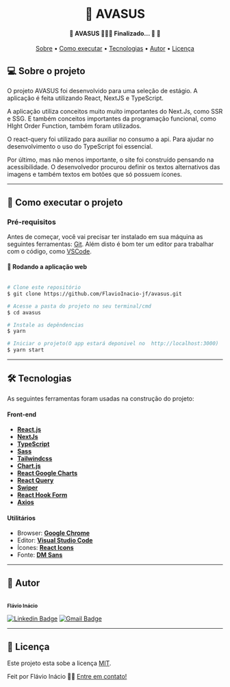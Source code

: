 
<h1 align="center">
	📱 AVASUS
</h1>

<h4 align="center"> 
	🚧  AVASUS 👨🏾‍💻 Finalizado... 🚀 🚧
</h4>

<p align="center">
 <a href="#-sobre-o-projeto">Sobre</a> •
 <a href="#-como-executar-o-projeto">Como executar</a> • 
 <a href="#-tecnologias">Tecnologias</a> • 
 <a href="#-autor">Autor</a> • 
 <a href="#user-content--licença">Licença</a>
</p>


## 💻 Sobre o projeto

<p>O projeto AVASUS foi desenvolvido para uma seleção de estágio. A aplicação é feita utilizando React, NextJS e TypeScript.</p>
<p>A aplicação utiliza conceitos muito muito importantes do Next.Js, como SSR e SSG. E também conceitos importantes da programação funcional, como HIght Order Function, também foram utilizados.</p> 
O react-query foi utilizado para auxiliar no consumo a api. Para ajudar no desenvolvimento o uso do TypeScript foi essencial. 

<p>Por último, mas não menos importante, o site foi construído pensando na acessibilidade. O desenvolvedor procurou definir os textos alternativos das imagens e também textos em botões que só possuem ícones.</p>

---

## 🚀 Como executar o projeto


### Pré-requisitos

Antes de começar, você vai precisar ter instalado em sua máquina as seguintes ferramentas:
[Git](https://git-scm.com). 
Além disto é bom ter um editor para trabalhar com o código, como [VSCode](https://code.visualstudio.com/).


#### 🧭 Rodando a aplicação web 
```bash

# Clone este repositório
$ git clone https://github.com/FlavioInacio-jf/avasus.git

# Acesse a pasta do projeto no seu terminal/cmd
$ cd avasus

# Instale as depêndencias
$ yarn

# Iniciar o projeto(O app estará deponivel no  http://localhost:3000)
$ yarn start
```

---

## 🛠 Tecnologias

As seguintes ferramentas foram usadas na construção do projeto:

#### **Front-end** 
- **[React.js](https://pt-br.reactjs.org/)**
- **[NextJs](https://nextjs.org/)**
- **[TypeScript](https://www.typescriptlang.org/)**
- **[Sass](https://sass-lang.com/)**
- **[Tailwindcss](https://tailwindcss.com/)**
- **[Chart.js](https://www.chartjs.org/)**
- **[React Google Charts](https://www.react-google-charts.com/)**
- **[React Query](https://react-query-v3.tanstack.com/)**
- **[Swiper](https://swiperjs.com/)**
- **[React Hook Form](https://react-hook-form.com/)**
- **[Axios](https://axios-http.com/)**


#### [](https://github.com/FlavioInacio-jf/ControlTT#utilit%C3%A1rios)**Utilitários**

-   Browser: **[Google Chrome](https://www.google.com/intl/pt-BR/chrome/)**
-   Editor:  **[Visual Studio Code](https://code.visualstudio.com/)** 
-   Ícones:  **[React Icons](https://react-icons.github.io/react-icons/)**
-   Fonte:  **[DM Sans](https://fonts.google.com/specimen/DM+Sans)**


---


## 🦸 Autor
 <br />
 <sub><b>Flávio Inácio</b></sub>
 <br />

[![Linkedin Badge](https://img.shields.io/badge/-Flávio-blue?style=flat-square&logo=Linkedin&logoColor=white&link=https://www.linkedin.com/in/fl%C3%A1vio-in%C3%A1cio/)](https://www.linkedin.com/in/fl%C3%A1vio-in%C3%A1cio/) 
[![Gmail Badge](https://img.shields.io/badge/-jflavioinacio22@gmail.com-c14438?style=flat-square&logo=Gmail&logoColor=white&link=mailto:jflavioinacio@gmail.com)](mailto:jflavioinacio22@gmail.com)

---

## 📝 Licença

Este projeto esta sobe a licença [MIT](./LICENSE).

Feit por Flávio Inácio 👋🏽 [Entre em contato!](https://www.linkedin.com/in/fl%C3%A1vio-in%C3%A1cio/)

